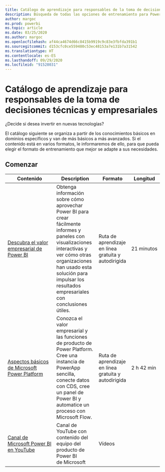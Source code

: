 ```yaml
---
title: Catálogo de aprendizaje para responsables de la toma de decisiones técnicas y empresariales
description: Búsqueda de todas las opciones de entrenamiento para Power BI
author: margoc
ms.prod: powerbi
ms.topic: article
ms.date: 03/25/2020
ms.author: margoc
ms.openlocfilehash: af44ca4674d66c8415b9919c9c83e3fbfda391b1
ms.sourcegitcommit: d153cfc0ce559480c53ec48153a7e131b7a31542
ms.translationtype: HT
ms.contentlocale: es-ES
ms.lasthandoff: 09/29/2020
ms.locfileid: "91528031"
---
```

# <a name="business-and-technical-decision-makers-learning-catalog"></a>Catálogo de aprendizaje para responsables de la toma de decisiones técnicas y empresariales

¿Decide si desea invertir en nuevas tecnologías? 

El catálogo siguiente se organiza a partir de los conocimientos básicos en dominios específicos y van de más básicos a más avanzados. Si el contenido está en varios formatos, le informaremos de ello, para que pueda elegir el formato de entrenamiento que mejor se adapte a sus necesidades. 

## <a name="get-started"></a>Comenzar<a name="get-started"></a>
| Contenido  | Description  | Formato  | Longitud     |
|---------------------------------------------------------------------------------------------------------------|------------------------------------------------------------------------------------------------------------------------------------------------------------------------------------------------------------------------|---------------------------------------|------------|
| [Descubra el valor empresarial de Power BI](/learn/modules/introduction-power-bi/) | Obtenga información sobre cómo aprovechar Power BI para crear fácilmente informes y paneles con visualizaciones interactivas y ver cómo otras organizaciones han usado esta solución para impulsar los resultados empresariales con conclusiones útiles. | Ruta de aprendizaje en línea gratuita y autodirigida | 21 minutos |
| [Aspectos básicos de Microsoft Power Platform](/learn/paths/power-plat-fundamentals/)      | Conozca el valor empresarial y las funciones de producto de Power Platform. Cree una instancia de PowerApp sencilla, conecte datos con CDS, cree un panel de Power BI y automatice un proceso con Microsoft Flow.                          | Ruta de aprendizaje en línea gratuita y autodirigida | 2 h 42 min  |
| [Canal de Microsoft Power BI en YouTube](https://www.youtube.com/user/mspowerbi/videos)  | Canal de YouTube con contenido del equipo del producto de Power BI de Microsoft  | Vídeos   |            |